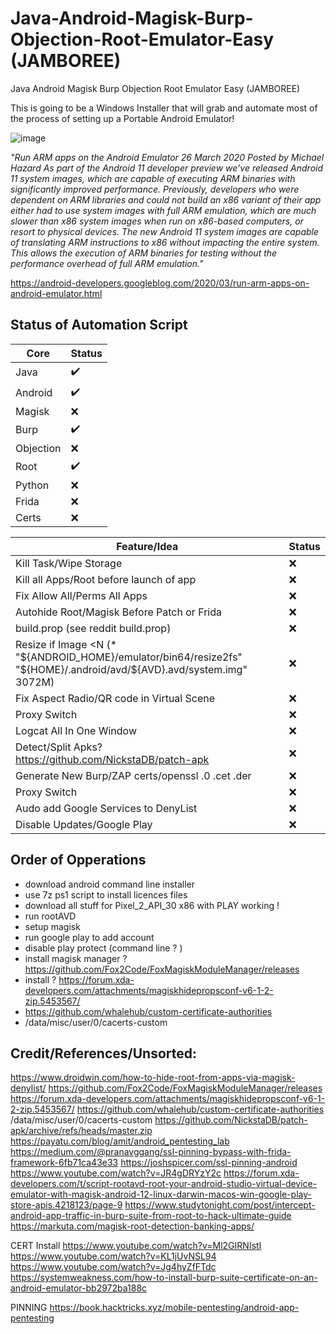 # Java-Android-Magisk-Burp-Objection-Root-Emulator-Easy (JAMBOREE)
Java Android Magisk Burp Objection Root Emulator Easy (JAMBOREE)

This is going to be a Windows Installer that will grab and automate most of the process of setting up a Portable Android Emulator!

![image](https://user-images.githubusercontent.com/4307863/191853475-3fe11324-e52b-4b3c-8f72-fdceb27ed337.png)

_"Run ARM apps on the Android Emulator
26 March 2020
Posted by Michael Hazard
As part of the Android 11 developer preview we’ve released Android 11 system images, which are capable of executing ARM binaries with significantly improved performance. Previously, developers who were dependent on ARM libraries and could not build an x86 variant of their app either had to use system images with full ARM emulation, which are much slower than x86 system images when run on x86-based computers, or resort to physical devices. The new Android 11 system images are capable of translating ARM instructions to x86 without impacting the entire system. This allows the execution of ARM binaries for testing without the performance overhead of full ARM emulation."_

https://android-developers.googleblog.com/2020/03/run-arm-apps-on-android-emulator.html

## Status of Automation Script

|Core|Status|
|--|--|
|Java|✔️|
|Android|✔️|
|Magisk|❌|
|Burp|✔️|
|Objection|❌|
|Root|✔️|
|Python|❌|
|Frida|❌|
|Certs|❌|

|Feature/Idea|Status|
|--|--|
|Kill Task/Wipe Storage|❌|
|Kill all Apps/Root before launch of app|❌|
|Fix Allow All/Perms All Apps|❌|
|Autohide Root/Magisk Before Patch or Frida|❌|
|build.prop (see reddit build.prop)|❌|
|Resize if Image <N (* "${ANDROID_HOME}/emulator/bin64/resize2fs" "${HOME}/.android/avd/${AVD}.avd/system.img" 3072M) |❌|
|Fix Aspect Radio/QR code in Virtual Scene|❌|
|Proxy Switch|❌|
|Logcat All In One Window|❌|
|Detect/Split Apks? https://github.com/NickstaDB/patch-apk|❌|
|Generate New Burp/ZAP certs/openssl .0  .cet .der|❌|
|Proxy Switch|❌|
|Audo add Google Services to DenyList|❌|
|Disable Updates/Google Play|❌|

## Order of Opperations
* download android command line installer
* use 7z ps1 script to install licences files
* download all stuff for  Pixel_2_API_30 x86 with PLAY working !
* run rootAVD
* setup magisk
* run google play to add account
* disable play protect (command line ? )
* install magisk manager ? https://github.com/Fox2Code/FoxMagiskModuleManager/releases
* install ?  https://forum.xda-developers.com/attachments/magiskhidepropsconf-v6-1-2-zip.5453567/ 
* https://github.com/whalehub/custom-certificate-authorities
* /data/misc/user/0/cacerts-custom

## Credit/References/Unsorted:

https://www.droidwin.com/how-to-hide-root-from-apps-via-magisk-denylist/
https://github.com/Fox2Code/FoxMagiskModuleManager/releases
https://forum.xda-developers.com/attachments/magiskhidepropsconf-v6-1-2-zip.5453567/
https://github.com/whalehub/custom-certificate-authorities
/data/misc/user/0/cacerts-custom
https://github.com/NickstaDB/patch-apk/archive/refs/heads/master.zip
https://payatu.com/blog/amit/android_pentesting_lab
https://medium.com/@pranavggang/ssl-pinning-bypass-with-frida-framework-6fb71ca43e33
https://joshspicer.com/ssl-pinning-android
https://www.youtube.com/watch?v=JR4gDRYzY2c
https://forum.xda-developers.com/t/script-rootavd-root-your-android-studio-virtual-device-emulator-with-magisk-android-12-linux-darwin-macos-win-google-play-store-apis.4218123/page-9
https://www.studytonight.com/post/intercept-android-app-traffic-in-burp-suite-from-root-to-hack-ultimate-guide
https://markuta.com/magisk-root-detection-banking-apps/

CERT Install
https://www.youtube.com/watch?v=Ml2GIRNIstI
https://www.youtube.com/watch?v=KL1jUvNSL94
https://www.youtube.com/watch?v=Jg4hyZfFTdc
https://systemweakness.com/how-to-install-burp-suite-certificate-on-an-android-emulator-bb2972ba188c

PINNING
https://book.hacktricks.xyz/mobile-pentesting/android-app-pentesting



